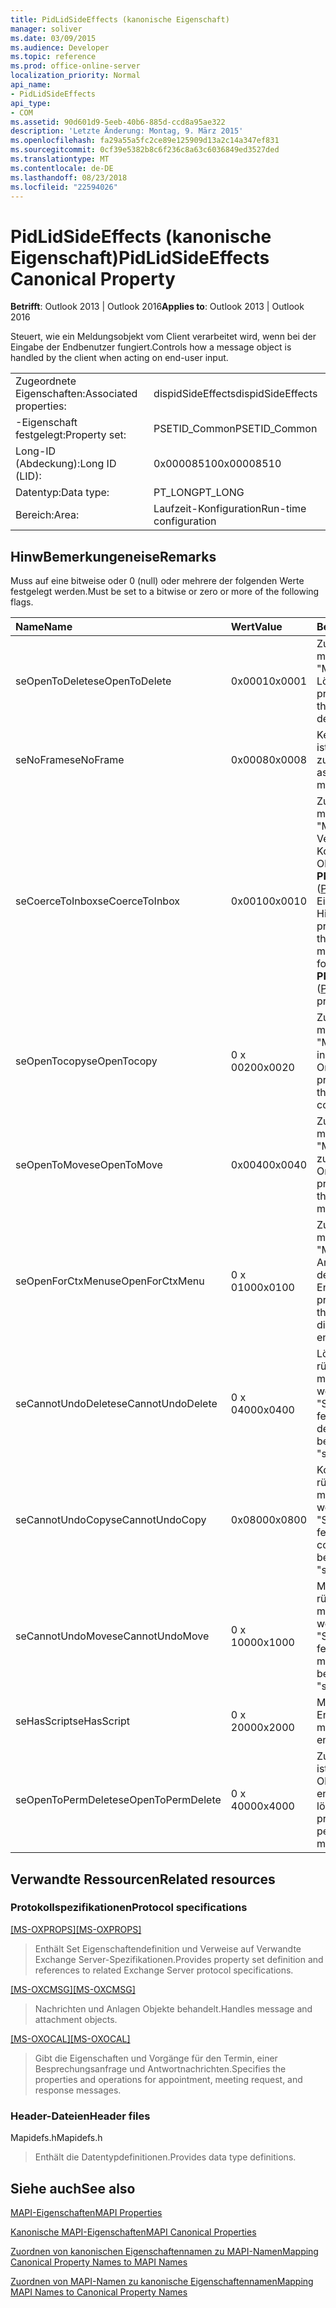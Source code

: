 ```yaml
---
title: PidLidSideEffects (kanonische Eigenschaft)
manager: soliver
ms.date: 03/09/2015
ms.audience: Developer
ms.topic: reference
ms.prod: office-online-server
localization_priority: Normal
api_name:
- PidLidSideEffects
api_type:
- COM
ms.assetid: 90d601d9-5eeb-40b6-885d-ccd8a95ae322
description: 'Letzte Änderung: Montag, 9. März 2015'
ms.openlocfilehash: fa29a55a5fc2ce89e125909d13a2c14a347ef831
ms.sourcegitcommit: 0cf39e5382b8c6f236c8a63c6036849ed3527ded
ms.translationtype: MT
ms.contentlocale: de-DE
ms.lasthandoff: 08/23/2018
ms.locfileid: "22594026"
---
```

# <a name="pidlidsideeffects-canonical-property"></a><span data-ttu-id="0e898-103">PidLidSideEffects (kanonische Eigenschaft)</span><span class="sxs-lookup"><span data-stu-id="0e898-103">PidLidSideEffects Canonical Property</span></span>

  
  
<span data-ttu-id="0e898-104">**Betrifft**: Outlook 2013 | Outlook 2016</span><span class="sxs-lookup"><span data-stu-id="0e898-104">**Applies to**: Outlook 2013 | Outlook 2016</span></span> 
  
<span data-ttu-id="0e898-105">Steuert, wie ein Meldungsobjekt vom Client verarbeitet wird, wenn bei der Eingabe der Endbenutzer fungiert.</span><span class="sxs-lookup"><span data-stu-id="0e898-105">Controls how a message object is handled by the client when acting on end-user input.</span></span>
  
|||
|:-----|:-----|
|<span data-ttu-id="0e898-106">Zugeordnete Eigenschaften:</span><span class="sxs-lookup"><span data-stu-id="0e898-106">Associated properties:</span></span>  <br/> |<span data-ttu-id="0e898-107">dispidSideEffects</span><span class="sxs-lookup"><span data-stu-id="0e898-107">dispidSideEffects</span></span>  <br/> |
|<span data-ttu-id="0e898-108">-Eigenschaft festgelegt:</span><span class="sxs-lookup"><span data-stu-id="0e898-108">Property set:</span></span>  <br/> |<span data-ttu-id="0e898-109">PSETID_Common</span><span class="sxs-lookup"><span data-stu-id="0e898-109">PSETID_Common</span></span>  <br/> |
|<span data-ttu-id="0e898-110">Long-ID (Abdeckung):</span><span class="sxs-lookup"><span data-stu-id="0e898-110">Long ID (LID):</span></span>  <br/> |<span data-ttu-id="0e898-111">0x00008510</span><span class="sxs-lookup"><span data-stu-id="0e898-111">0x00008510</span></span>  <br/> |
|<span data-ttu-id="0e898-112">Datentyp:</span><span class="sxs-lookup"><span data-stu-id="0e898-112">Data type:</span></span>  <br/> |<span data-ttu-id="0e898-113">PT_LONG</span><span class="sxs-lookup"><span data-stu-id="0e898-113">PT_LONG</span></span>  <br/> |
|<span data-ttu-id="0e898-114">Bereich:</span><span class="sxs-lookup"><span data-stu-id="0e898-114">Area:</span></span>  <br/> |<span data-ttu-id="0e898-115">Laufzeit-Konfiguration</span><span class="sxs-lookup"><span data-stu-id="0e898-115">Run-time configuration</span></span>  <br/> |
   
## <a name="remarks"></a><span data-ttu-id="0e898-116">HinwBemerkungeneise</span><span class="sxs-lookup"><span data-stu-id="0e898-116">Remarks</span></span>

<span data-ttu-id="0e898-117">Muss auf eine bitweise oder 0 (null) oder mehrere der folgenden Werte festgelegt werden.</span><span class="sxs-lookup"><span data-stu-id="0e898-117">Must be set to a bitwise or zero or more of the following flags.</span></span>
  
|<span data-ttu-id="0e898-118">**Name**</span><span class="sxs-lookup"><span data-stu-id="0e898-118">**Name**</span></span>|<span data-ttu-id="0e898-119">**Wert**</span><span class="sxs-lookup"><span data-stu-id="0e898-119">**Value**</span></span>|<span data-ttu-id="0e898-120">**Beschreibung**</span><span class="sxs-lookup"><span data-stu-id="0e898-120">**Description**</span></span>|
|:-----|:-----|:-----|
|<span data-ttu-id="0e898-121">seOpenToDelete</span><span class="sxs-lookup"><span data-stu-id="0e898-121">seOpenToDelete</span></span>  <br/> |<span data-ttu-id="0e898-122">0x0001</span><span class="sxs-lookup"><span data-stu-id="0e898-122">0x0001</span></span>  <br/> |<span data-ttu-id="0e898-123">Zusätzliche Verarbeitung muss auf das Objekt "Message" beim Löschen.</span><span class="sxs-lookup"><span data-stu-id="0e898-123">Additional processing is required on the message object when deleting.</span></span>  <br/> |
|<span data-ttu-id="0e898-124">seNoFrame</span><span class="sxs-lookup"><span data-stu-id="0e898-124">seNoFrame</span></span>  <br/> |<span data-ttu-id="0e898-125">0x0008</span><span class="sxs-lookup"><span data-stu-id="0e898-125">0x0008</span></span>  <br/> |<span data-ttu-id="0e898-126">Keine Benutzeroberfläche ist Message-Objekt zugeordnet.</span><span class="sxs-lookup"><span data-stu-id="0e898-126">No UI is associated with the message object.</span></span>  <br/> |
|<span data-ttu-id="0e898-127">seCoerceToInbox</span><span class="sxs-lookup"><span data-stu-id="0e898-127">seCoerceToInbox</span></span>  <br/> |<span data-ttu-id="0e898-128">0x0010</span><span class="sxs-lookup"><span data-stu-id="0e898-128">0x0010</span></span>  <br/> |<span data-ttu-id="0e898-129">Zusätzliche Verarbeitung muss auf das Objekt "Message" beim Verschieben oder Kopieren auf ein Folder-Objekt mit einer **PR_CONTAINER_CLASS** ([PidTagContainerClass](pidtagcontainerclass-canonical-property.md))-Eigenschaft des "IPF. Hinweis".</span><span class="sxs-lookup"><span data-stu-id="0e898-129">Additional processing is required on the message object when moving or copying to a folder object with a **PR_CONTAINER_CLASS** ([PidTagContainerClass](pidtagcontainerclass-canonical-property.md)) property of "IPF.Note".</span></span>  <br/> |
|<span data-ttu-id="0e898-130">seOpenTocopy</span><span class="sxs-lookup"><span data-stu-id="0e898-130">seOpenTocopy</span></span>  <br/> |<span data-ttu-id="0e898-131">0 x 0020</span><span class="sxs-lookup"><span data-stu-id="0e898-131">0x0020</span></span>  <br/> |<span data-ttu-id="0e898-132">Zusätzliche Verarbeitung muss auf das Objekt "Message" beim Kopieren in einen anderen Ordner.</span><span class="sxs-lookup"><span data-stu-id="0e898-132">Additional processing is required on the message object when copying to another folder.</span></span>  <br/> |
|<span data-ttu-id="0e898-133">seOpenToMove</span><span class="sxs-lookup"><span data-stu-id="0e898-133">seOpenToMove</span></span>  <br/> |<span data-ttu-id="0e898-134">0x0040</span><span class="sxs-lookup"><span data-stu-id="0e898-134">0x0040</span></span>  <br/> |<span data-ttu-id="0e898-135">Zusätzliche Verarbeitung muss auf das Objekt "Message" beim Wechsel zu einem anderen Ordner.</span><span class="sxs-lookup"><span data-stu-id="0e898-135">Additional processing is required on the message object when moving to another folder.</span></span>  <br/> |
|<span data-ttu-id="0e898-136">seOpenForCtxMenu</span><span class="sxs-lookup"><span data-stu-id="0e898-136">seOpenForCtxMenu</span></span>  <br/> |<span data-ttu-id="0e898-137">0 x 0100</span><span class="sxs-lookup"><span data-stu-id="0e898-137">0x0100</span></span>  <br/> |<span data-ttu-id="0e898-138">Zusätzliche Verarbeitung muss auf das Objekt "Message" beim Anzeigen von Verben für den Endbenutzer.</span><span class="sxs-lookup"><span data-stu-id="0e898-138">Additional processing is required on the message object when displaying verbs to the end-user.</span></span>  <br/> |
|<span data-ttu-id="0e898-139">seCannotUndoDelete</span><span class="sxs-lookup"><span data-stu-id="0e898-139">seCannotUndoDelete</span></span>  <br/> |<span data-ttu-id="0e898-140">0 x 0400</span><span class="sxs-lookup"><span data-stu-id="0e898-140">0x0400</span></span>  <br/> |<span data-ttu-id="0e898-141">Löschvorgang kann nicht rückgängig zu machen, müssen nicht festgelegt werden, es sei denn, "SeOpenToDelete" festgelegt ist.</span><span class="sxs-lookup"><span data-stu-id="0e898-141">Cannot undo delete operation, must not be set unless "seOpenToDelete" is set.</span></span>  <br/> |
|<span data-ttu-id="0e898-142">seCannotUndoCopy</span><span class="sxs-lookup"><span data-stu-id="0e898-142">seCannotUndoCopy</span></span>  <br/> |<span data-ttu-id="0e898-143">0x0800</span><span class="sxs-lookup"><span data-stu-id="0e898-143">0x0800</span></span>  <br/> |<span data-ttu-id="0e898-144">Kopiervorgang kann nicht rückgängig zu machen, müssen nicht festgelegt werden, es sei denn, "SeOpenTocopy" festgelegt ist.</span><span class="sxs-lookup"><span data-stu-id="0e898-144">Cannot undo copy operation, must not be set unless "seOpenTocopy" is set.</span></span>  <br/> |
|<span data-ttu-id="0e898-145">seCannotUndoMove</span><span class="sxs-lookup"><span data-stu-id="0e898-145">seCannotUndoMove</span></span>  <br/> |<span data-ttu-id="0e898-146">0 x 1000</span><span class="sxs-lookup"><span data-stu-id="0e898-146">0x1000</span></span>  <br/> |<span data-ttu-id="0e898-147">Move-Vorgang kann nicht rückgängig zu machen, müssen nicht festgelegt werden, es sei denn, "SeOpenToMove" festgelegt ist.</span><span class="sxs-lookup"><span data-stu-id="0e898-147">Cannot undo move operation, must not be set unless "seOpenToMove" is set.</span></span>  <br/> |
|<span data-ttu-id="0e898-148">seHasScript</span><span class="sxs-lookup"><span data-stu-id="0e898-148">seHasScript</span></span>  <br/> |<span data-ttu-id="0e898-149">0 x 2000</span><span class="sxs-lookup"><span data-stu-id="0e898-149">0x2000</span></span>  <br/> |<span data-ttu-id="0e898-150">Message-Objekts enthält Endbenutzer Skript.</span><span class="sxs-lookup"><span data-stu-id="0e898-150">The message object contains end-user script.</span></span>  <br/> |
|<span data-ttu-id="0e898-151">seOpenToPermDelete</span><span class="sxs-lookup"><span data-stu-id="0e898-151">seOpenToPermDelete</span></span>  <br/> |<span data-ttu-id="0e898-152">0 x 4000</span><span class="sxs-lookup"><span data-stu-id="0e898-152">0x4000</span></span>  <br/> |<span data-ttu-id="0e898-153">Zusätzliche Verarbeitung ist erforderlich, um das Objekt "Message" endgültig löschen.</span><span class="sxs-lookup"><span data-stu-id="0e898-153">Additional processing is required to permanently delete the message object.</span></span>  <br/> |
   
## <a name="related-resources"></a><span data-ttu-id="0e898-154">Verwandte Ressourcen</span><span class="sxs-lookup"><span data-stu-id="0e898-154">Related resources</span></span>

### <a name="protocol-specifications"></a><span data-ttu-id="0e898-155">Protokollspezifikationen</span><span class="sxs-lookup"><span data-stu-id="0e898-155">Protocol specifications</span></span>

<span data-ttu-id="0e898-156">[[MS-OXPROPS]](http://msdn.microsoft.com/library/f6ab1613-aefe-447d-a49c-18217230b148%28Office.15%29.aspx)</span><span class="sxs-lookup"><span data-stu-id="0e898-156">[[MS-OXPROPS]](http://msdn.microsoft.com/library/f6ab1613-aefe-447d-a49c-18217230b148%28Office.15%29.aspx)</span></span>
  
> <span data-ttu-id="0e898-157">Enthält Set Eigenschaftendefinition und Verweise auf Verwandte Exchange Server-Spezifikationen.</span><span class="sxs-lookup"><span data-stu-id="0e898-157">Provides property set definition and references to related Exchange Server protocol specifications.</span></span>
    
<span data-ttu-id="0e898-158">[[MS-OXCMSG]](http://msdn.microsoft.com/library/7fd7ec40-deec-4c06-9493-1bc06b349682%28Office.15%29.aspx)</span><span class="sxs-lookup"><span data-stu-id="0e898-158">[[MS-OXCMSG]](http://msdn.microsoft.com/library/7fd7ec40-deec-4c06-9493-1bc06b349682%28Office.15%29.aspx)</span></span>
  
> <span data-ttu-id="0e898-159">Nachrichten und Anlagen Objekte behandelt.</span><span class="sxs-lookup"><span data-stu-id="0e898-159">Handles message and attachment objects.</span></span>
    
<span data-ttu-id="0e898-160">[[MS-OXOCAL]](http://msdn.microsoft.com/library/09861fde-c8e4-4028-9346-e7c214cfdba1%28Office.15%29.aspx)</span><span class="sxs-lookup"><span data-stu-id="0e898-160">[[MS-OXOCAL]](http://msdn.microsoft.com/library/09861fde-c8e4-4028-9346-e7c214cfdba1%28Office.15%29.aspx)</span></span>
  
> <span data-ttu-id="0e898-161">Gibt die Eigenschaften und Vorgänge für den Termin, einer Besprechungsanfrage und Antwortnachrichten.</span><span class="sxs-lookup"><span data-stu-id="0e898-161">Specifies the properties and operations for appointment, meeting request, and response messages.</span></span>
    
### <a name="header-files"></a><span data-ttu-id="0e898-162">Header-Dateien</span><span class="sxs-lookup"><span data-stu-id="0e898-162">Header files</span></span>

<span data-ttu-id="0e898-163">Mapidefs.h</span><span class="sxs-lookup"><span data-stu-id="0e898-163">Mapidefs.h</span></span>
  
> <span data-ttu-id="0e898-164">Enthält die Datentypdefinitionen.</span><span class="sxs-lookup"><span data-stu-id="0e898-164">Provides data type definitions.</span></span>
    
## <a name="see-also"></a><span data-ttu-id="0e898-165">Siehe auch</span><span class="sxs-lookup"><span data-stu-id="0e898-165">See also</span></span>



[<span data-ttu-id="0e898-166">MAPI-Eigenschaften</span><span class="sxs-lookup"><span data-stu-id="0e898-166">MAPI Properties</span></span>](mapi-properties.md)
  
[<span data-ttu-id="0e898-167">Kanonische MAPI-Eigenschaften</span><span class="sxs-lookup"><span data-stu-id="0e898-167">MAPI Canonical Properties</span></span>](mapi-canonical-properties.md)
  
[<span data-ttu-id="0e898-168">Zuordnen von kanonischen Eigenschaftennamen zu MAPI-Namen</span><span class="sxs-lookup"><span data-stu-id="0e898-168">Mapping Canonical Property Names to MAPI Names</span></span>](mapping-canonical-property-names-to-mapi-names.md)
  
[<span data-ttu-id="0e898-169">Zuordnen von MAPI-Namen zu kanonische Eigenschaftennamen</span><span class="sxs-lookup"><span data-stu-id="0e898-169">Mapping MAPI Names to Canonical Property Names</span></span>](mapping-mapi-names-to-canonical-property-names.md)

